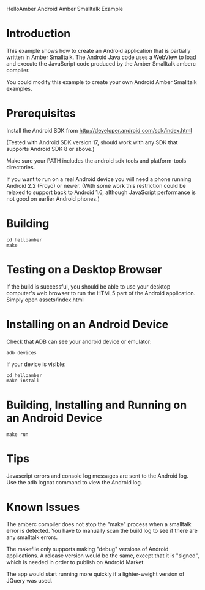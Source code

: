 HelloAmber Android Amber Smalltalk Example

Introduction
============

This example shows how to create an Android application that is partially
written in Amber Smalltalk. The Android Java code uses a WebView to load
and execute the JavaScript code produced by the Amber Smalltalk amberc
compiler.

You could modify this example to create your own Android Amber Smalltalk
examples.

Prerequisites
=============

Install the Android SDK from http://developer.android.com/sdk/index.html

(Tested with Android SDK version 17, should work with any SDK that
supports Android SDK 8 or above.)

Make sure your PATH includes the android sdk tools and platform-tools
directories.

If you want to run on a real Android device you will need a phone running
Android 2.2 (Froyo) or newer. (With some work this restriction could
be relaxed to support back to Android 1.6, although JavaScript performance
is not good on earlier Android phones.)

Building
========

    cd helloamber
    make

Testing on a Desktop Browser
============================

If the build is successful, you should be able to use your desktop computer's
web browser to run the HTML5 part of the Android application. Simply open
assets/index.html

Installing on an Android Device
===============================

Check that ADB can see your android device or emulator:

    adb devices

If your device is visible:

    cd helloamber
    make install

Building, Installing and Running on an Android Device
=====================================================

    make run

Tips
====

Javascript errors and console log messages are sent to the Android log.
Use the adb logcat command to view the Android log.


Known Issues
============

The amberc compiler does not stop the "make" process when a smalltalk
error is detected. You have to manually scan the build log to see if there
are any smalltalk errors.

The makefile only supports making "debug" versions of Android applications.
A release version would be the same, except that it is "signed", which is
needed in order to publish on Android Market.

The app would start running more quickly if a lighter-weight version of
JQuery was used.

